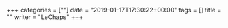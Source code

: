 +++
categories = [""]
date = "2019-01-17T17:30:22+00:00"
tags = [] 
title = ""
writer = "LeChaps"
+++

